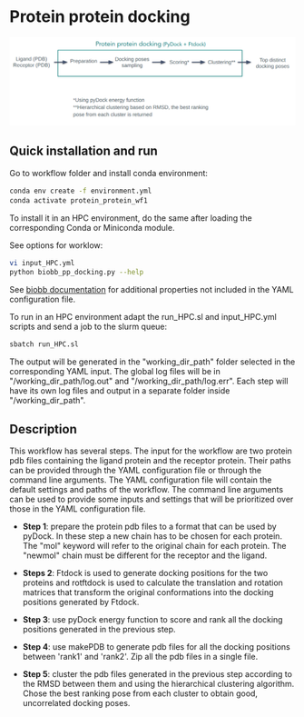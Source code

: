 # Protein protein docking

![alt text](../../img/protein_protein_docking.png?raw=true)

## Quick installation and run

Go to workflow folder and install conda environment:

```bash
conda env create -f environment.yml
conda activate protein_protein_wf1
```

To install it in an HPC environment, do the same after loading the corresponding Conda or Miniconda module.

See options for worklow:

```bash
vi input_HPC.yml
python biobb_pp_docking.py --help
```

See [biobb documentation](https://mmb.irbbarcelona.org/biobb/documentation/source) for additional properties not included in the YAML configuration file.

To run in an HPC environment adapt the run_HPC.sl and input_HPC.yml scripts and send a job to the slurm queue:

```bash
sbatch run_HPC.sl
```

The output will be generated in the "working_dir_path" folder selected in the corresponding YAML input. The global log files will be in "/working_dir_path/log.out" and "/working_dir_path/log.err". Each step will have its own log files and output in a separate folder inside "/working_dir_path".

## Description

This workflow has several steps. The input for the workflow are two protein pdb files containing the ligand protein and the receptor protein. Their paths can be provided through the YAML configuration file or through the command line arguments. The YAML configuration file will contain the default settings and paths of the workflow. The command line arguments can be used to provide some inputs and settings that will be prioritized over those in the YAML configuration file.

- **Step 1**: prepare the protein pdb files to a format that can be used by pyDock. In these step a new chain has to be chosen for each protein. The "mol" keyword will refer to the original chain for each protein. The "newmol" chain must be different for the receptor and the ligand. 

- **Steps 2**: Ftdock is used to generate docking positions for the two proteins and rotftdock is used to calculate the translation and rotation matrices that transform the original conformations into the docking positions generated by Ftdock.

- **Step 3**: use pyDock energy function to score and rank all the docking positions generated in the previous step.

- **Step 4**: use makePDB to generate pdb files for all the docking positions between 'rank1' and 'rank2'. Zip all the pdb files in a single file.

- **Step 5**: cluster the pdb files generated in the previous step according to the RMSD between them and using the hierarchical clustering algorithm. Chose the best ranking pose from each cluster to obtain good, uncorrelated docking poses.


